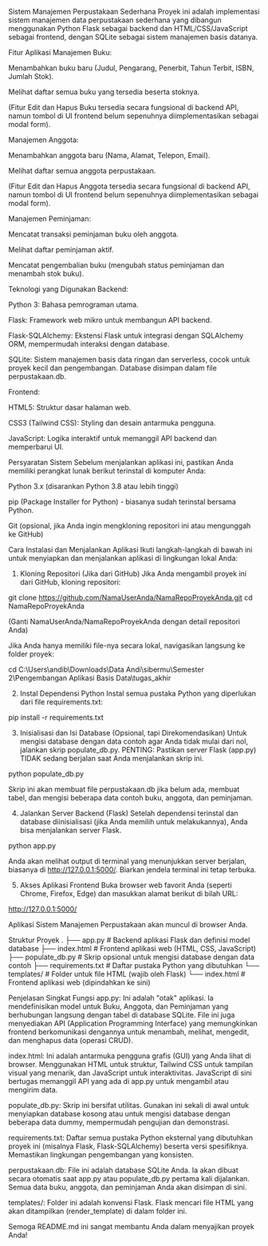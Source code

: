 Sistem Manajemen Perpustakaan Sederhana
Proyek ini adalah implementasi sistem manajemen data perpustakaan sederhana yang dibangun menggunakan Python Flask sebagai backend dan HTML/CSS/JavaScript sebagai frontend, dengan SQLite sebagai sistem manajemen basis datanya.

Fitur Aplikasi
Manajemen Buku:

Menambahkan buku baru (Judul, Pengarang, Penerbit, Tahun Terbit, ISBN, Jumlah Stok).

Melihat daftar semua buku yang tersedia beserta stoknya.

(Fitur Edit dan Hapus Buku tersedia secara fungsional di backend API, namun tombol di UI frontend belum sepenuhnya diimplementasikan sebagai modal form).

Manajemen Anggota:

Menambahkan anggota baru (Nama, Alamat, Telepon, Email).

Melihat daftar semua anggota perpustakaan.

(Fitur Edit dan Hapus Anggota tersedia secara fungsional di backend API, namun tombol di UI frontend belum sepenuhnya diimplementasikan sebagai modal form).

Manajemen Peminjaman:

Mencatat transaksi peminjaman buku oleh anggota.

Melihat daftar peminjaman aktif.

Mencatat pengembalian buku (mengubah status peminjaman dan menambah stok buku).

Teknologi yang Digunakan
Backend:

Python 3: Bahasa pemrograman utama.

Flask: Framework web mikro untuk membangun API backend.

Flask-SQLAlchemy: Ekstensi Flask untuk integrasi dengan SQLAlchemy ORM, mempermudah interaksi dengan database.

SQLite: Sistem manajemen basis data ringan dan serverless, cocok untuk proyek kecil dan pengembangan. Database disimpan dalam file perpustakaan.db.

Frontend:

HTML5: Struktur dasar halaman web.

CSS3 (Tailwind CSS): Styling dan desain antarmuka pengguna.

JavaScript: Logika interaktif untuk memanggil API backend dan memperbarui UI.

Persyaratan Sistem
Sebelum menjalankan aplikasi ini, pastikan Anda memiliki perangkat lunak berikut terinstal di komputer Anda:

Python 3.x (disarankan Python 3.8 atau lebih tinggi)

pip (Package Installer for Python) - biasanya sudah terinstal bersama Python.

Git (opsional, jika Anda ingin mengkloning repositori ini atau mengunggah ke GitHub)

Cara Instalasi dan Menjalankan Aplikasi
Ikuti langkah-langkah di bawah ini untuk menyiapkan dan menjalankan aplikasi di lingkungan lokal Anda:

1. Kloning Repositori (Jika dari GitHub)
Jika Anda mengambil proyek ini dari GitHub, kloning repositori:

git clone https://github.com/NamaUserAnda/NamaRepoProyekAnda.git
cd NamaRepoProyekAnda

(Ganti NamaUserAnda/NamaRepoProyekAnda dengan detail repositori Anda)

Jika Anda hanya memiliki file-nya secara lokal, navigasikan langsung ke folder proyek:

cd C:\Users\andib\Downloads\Data Andi\sibermu\Semester 2\Pengembangan Aplikasi Basis Data\tugas_akhir

2. Instal Dependensi Python
Instal semua pustaka Python yang diperlukan dari file requirements.txt:

pip install -r requirements.txt

3. Inisialisasi dan Isi Database (Opsional, tapi Direkomendasikan)
Untuk mengisi database dengan data contoh agar Anda tidak mulai dari nol, jalankan skrip populate_db.py.
PENTING: Pastikan server Flask (app.py) TIDAK sedang berjalan saat Anda menjalankan skrip ini.

python populate_db.py

Skrip ini akan membuat file perpustakaan.db jika belum ada, membuat tabel, dan mengisi beberapa data contoh buku, anggota, dan peminjaman.

4. Jalankan Server Backend (Flask)
Setelah dependensi terinstal dan database diinisialisasi (jika Anda memilih untuk melakukannya), Anda bisa menjalankan server Flask.

python app.py

Anda akan melihat output di terminal yang menunjukkan server berjalan, biasanya di http://127.0.0.1:5000/. Biarkan jendela terminal ini tetap terbuka.

5. Akses Aplikasi Frontend
Buka browser web favorit Anda (seperti Chrome, Firefox, Edge) dan masukkan alamat berikut di bilah URL:

http://127.0.0.1:5000/

Aplikasi Sistem Manajemen Perpustakaan akan muncul di browser Anda.

Struktur Proyek
.
├── app.py                  # Backend aplikasi Flask dan definisi model database
├── index.html              # Frontend aplikasi web (HTML, CSS, JavaScript)
├── populate_db.py          # Skrip opsional untuk mengisi database dengan data contoh
├── requirements.txt        # Daftar pustaka Python yang dibutuhkan
└── templates/              # Folder untuk file HTML (wajib oleh Flask)
    └── index.html          # Frontend aplikasi web (dipindahkan ke sini)

Penjelasan Singkat Fungsi
app.py: Ini adalah "otak" aplikasi. Ia mendefinisikan model untuk Buku, Anggota, dan Peminjaman yang berhubungan langsung dengan tabel di database SQLite. File ini juga menyediakan API (Application Programming Interface) yang memungkinkan frontend berkomunikasi dengannya untuk menambah, melihat, mengedit, dan menghapus data (operasi CRUD).

index.html: Ini adalah antarmuka pengguna grafis (GUI) yang Anda lihat di browser. Menggunakan HTML untuk struktur, Tailwind CSS untuk tampilan visual yang menarik, dan JavaScript untuk interaktivitas. JavaScript di sini bertugas memanggil API yang ada di app.py untuk mengambil atau mengirim data.

populate_db.py: Skrip ini bersifat utilitas. Gunakan ini sekali di awal untuk menyiapkan database kosong atau untuk mengisi database dengan beberapa data dummy, mempermudah pengujian dan demonstrasi.

requirements.txt: Daftar semua pustaka Python eksternal yang dibutuhkan proyek ini (misalnya Flask, Flask-SQLAlchemy) beserta versi spesifiknya. Memastikan lingkungan pengembangan yang konsisten.

perpustakaan.db: File ini adalah database SQLite Anda. Ia akan dibuat secara otomatis saat app.py atau populate_db.py pertama kali dijalankan. Semua data buku, anggota, dan peminjaman Anda akan disimpan di sini.

templates/: Folder ini adalah konvensi Flask. Flask mencari file HTML yang akan ditampilkan (render_template) di dalam folder ini.

Semoga README.md ini sangat membantu Anda dalam menyajikan proyek Anda!
